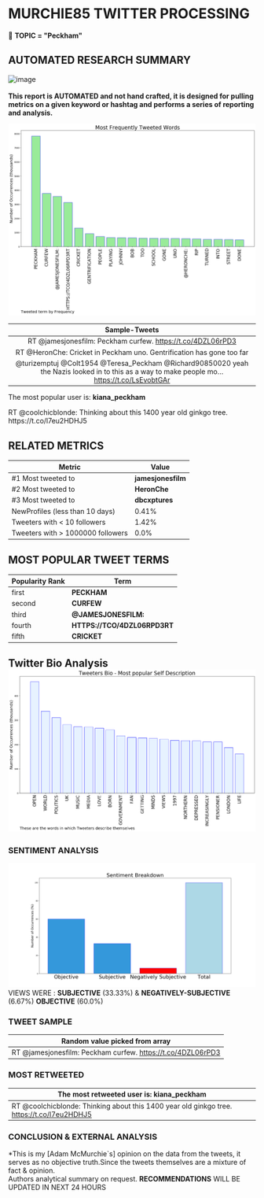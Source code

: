 # MURCHIE85 TWITTER PROCESSING 
&#x1F34E; **TOPIC = "Peckham"**

## AUTOMATED RESEARCH SUMMARY

![image](https://marketingplatform.google.com/about/static/images/gmp/analytics-smb-benefit.jpg)
<br></br>
<b> This report is AUTOMATED and not hand crafted, it is designed for pulling metrics on a given keyword or hashtag and performs a series of reporting and analysis.</b>



![image](TWEETS.png)



|                **Sample-Tweets**        |
| :-------------: |
| RT @jamesjonesfilm: Peckham curfew. https://t.co/4DZL06rPD3 |
| RT @HeronChe: Cricket in Peckham uno. Gentrification has gone too far |
| @turizemptuj @Colt1954 @Teresa_Peckham @Richard90850020 yeah the Nazis looked in to this as a way to make people mo… https://t.co/LsEvobtGAr |

The most popular user is: **kiana_peckham**
<div class="alert alert-block alert-danger"> RT @coolchicblonde: Thinking about this 1400 year old ginkgo tree. https://t.co/l7eu2HDHJ5</div>

## RELATED METRICS<br>
| Metric | Value |
| ------------- | ------------- |
| #1 Most tweeted to  | **jamesjonesfilm** |
| #2 Most tweeted to  | **HeronChe** |
| #3 Most tweeted to  | **dbcxptures** |
| NewProfiles (less than 10 days) | 0.41%  |
| Tweeters with < 10 followers  | 1.42%|
| Tweeters with > 1000000 followers  | 0.0%  |



## MOST POPULAR TWEET TERMS 


| Popularity Rank  | Term |
| ------------- | ------------- |
| first  | **PECKHAM**  |
| second  | **CURFEW**  |
| third  | **@JAMESJONESFILM:** |
| fourth  | **HTTPS://TCO/4DZL06RPD3RT**  |
| fifth  | **CRICKET**  |


## Twitter Bio Analysis![image](BIO.png)
### SENTIMENT ANALYSIS
![image](sentiment.png)
VIEWS WERE : **SUBJECTIVE**  (33.33%) & **NEGATIVELY-SUBJECTIVE** (6.67%) **OBJECTIVE** (60.0%)

### TWEET SAMPLE 
| Random value picked from array |
| ------------- |
|RT @jamesjonesfilm: Peckham curfew. https://t.co/4DZL06rPD3 |

### MOST RETWEETED 

| The most retweeted user is: **kiana_peckham**  |
| ------------- |
| RT @coolchicblonde: Thinking about this 1400 year old ginkgo tree. https://t.co/l7eu2HDHJ5 |

### CONCLUSION & EXTERNAL ANALYSIS

*This is my [Adam McMurchie`s] opinion on the data from the tweets, it serves as no objective truth.Since the tweets themselves are a mixture of fact & opinion.<br>
Authors analytical summary on request.
**RECOMMENDATIONS** WILL BE UPDATED IN NEXT  24 HOURS <br>